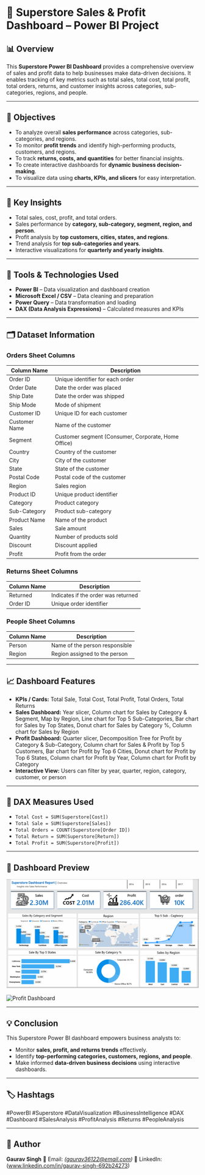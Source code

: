 # 🛒 Superstore Sales & Profit Dashboard – Power BI Project

## 📊 Overview

This **Superstore Power BI Dashboard** provides a comprehensive overview of sales and profit data to help businesses make data-driven decisions.
It enables tracking of key metrics such as total sales, total cost, total profit, total orders, returns, and customer insights across categories, sub-categories, regions, and people.

---

## 🎯 Objectives

* To analyze overall **sales performance** across categories, sub-categories, and regions.
* To monitor **profit trends** and identify high-performing products, customers, and regions.
* To track **returns, costs, and quantities** for better financial insights.
* To create interactive dashboards for **dynamic business decision-making**.
* To visualize data using **charts, KPIs, and slicers** for easy interpretation.

---

## 🧠 Key Insights

* Total sales, cost, profit, and total orders.
* Sales performance by **category, sub-category, segment, region, and person**.
* Profit analysis by **top customers, cities, states, and regions**.
* Trend analysis for **top sub-categories and years**.
* Interactive visualizations for **quarterly and yearly insights**.

---

## 🧩 Tools & Technologies Used

* **Power BI** – Data visualization and dashboard creation
* **Microsoft Excel / CSV** – Data cleaning and preparation
* **Power Query** – Data transformation and loading
* **DAX (Data Analysis Expressions)** – Calculated measures and KPIs

---

## 🗂️ Dataset Information

### Orders Sheet Columns

| Column Name   | Description                                         |
| ------------- | --------------------------------------------------- |
| Order ID      | Unique identifier for each order                    |
| Order Date    | Date the order was placed                           |
| Ship Date     | Date the order was shipped                          |
| Ship Mode     | Mode of shipment                                    |
| Customer ID   | Unique ID for each customer                         |
| Customer Name | Name of the customer                                |
| Segment       | Customer segment (Consumer, Corporate, Home Office) |
| Country       | Country of the customer                             |
| City          | City of the customer                                |
| State         | State of the customer                               |
| Postal Code   | Postal code of the customer                         |
| Region        | Sales region                                        |
| Product ID    | Unique product identifier                           |
| Category      | Product category                                    |
| Sub-Category  | Product sub-category                                |
| Product Name  | Name of the product                                 |
| Sales         | Sale amount                                         |
| Quantity      | Number of products sold                             |
| Discount      | Discount applied                                    |
| Profit        | Profit from the order                               |

### Returns Sheet Columns

| Column Name | Description                         |
| ----------- | ----------------------------------- |
| Returned    | Indicates if the order was returned |
| Order ID    | Unique order identifier             |

### People Sheet Columns

| Column Name | Description                    |
| ----------- | ------------------------------ |
| Person      | Name of the person responsible |
| Region      | Region assigned to the person  |

---

## 📈 Dashboard Features

* **KPIs / Cards:** Total Sale, Total Cost, Total Profit, Total Orders, Total Returns
* **Sales Dashboard:** Year slicer, Column chart for Sales by Category & Segment, Map by Region, Line chart for Top 5 Sub-Categories, Bar chart for Sales by Top States, Donut chart for Sales by Category %, Column chart for Sales by Region
* **Profit Dashboard:** Quarter slicer, Decomposition Tree for Profit by Category & Sub-Category, Column chart for Sales & Profit by Top 5 Customers, Bar chart for Profit by Top 6 Cities, Donut chart for Profit by Top 6 States, Column chart for Profit by Year, Column chart for Profit by Category
* **Interactive View:** Users can filter by year, quarter, region, category, customer, or person

---

## 🧾 DAX Measures Used

* `Total Cost = SUM(Superstore[Cost])`
* `Total Sale = SUM(Superstore[Sales])`
* `Total Orders = COUNT(Superstore[Order ID])`
* `Total Return = SUM(Superstore[Return])`
* `Total Profit = SUM(Superstore[Profit])`

---

## 📸 Dashboard Preview

![Sales Dashboard](https://github.com/gaurav36122/superstore_sales_profit-powerbi-excel/blob/main/Dashboard-%20By%20Sales.png?raw=true)

![Profit Dashboard](https://github.com/gaurav36122/superstore_sales_profit-powerbi-excel/blob/main/Dashboard%20by%20profit.png?raw=true)

---

## 💡 Conclusion

This Superstore Power BI dashboard empowers business analysts to:

* Monitor **sales, profit, and returns trends** effectively.
* Identify **top-performing categories, customers, regions, and people**.
* Make informed **data-driven business decisions** using interactive dashboards.

---

## 🏷️ Hashtags

#PowerBI #Superstore #DataVisualization #BusinessIntelligence #DAX #Dashboard #SalesAnalysis #ProfitAnalysis #Returns #PeopleAnalysis

---

## 👤 Author

**Gaurav Singh**
📧 Email: *(gaurav36122@email.com)*
💼 LinkedIn: (www.linkedin.com/in/gaurav-singh-692b24273)
